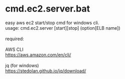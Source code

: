 # cmd.ec2.server.bat
easy aws ec2 start/stop cmd for windows cli.<br />
usage: cmd.ec2.server [start][stop] (option[ELB name])<br />
<br />
required:<br />
<br />
AWS CLI<br />
https://aws.amazon.com/en/cli/<br />
<br />
jq (for windows)<br />
https://stedolan.github.io/jq/download/<br />
